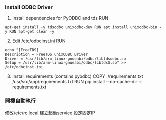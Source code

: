 ### Install ODBC Driver

1. Install dependencies for PyODBC and tds RUN 

```apt-get install -y tdsodbc unixodbc-dev RUN apt install unixodbc-bin -y RUN apt-get clean -y```

2. Edit /etc/odbcinst.ini RUN
```
echo "[FreeTDS]
Description = FreeTDS unixODBC Driver
Driver = /usr/lib/arm-linux-gnueabi/odbc/libtdsodbc.so
Setup = /usr/lib/arm-linux-gnueabi/odbc/libtdsS.so" >> /etc/odbcinst.ini
```
3. Install requirements (contains pyodbc) COPY ./requirements.txt /usr/src/app/requirements.txt RUN pip install --no-cache-dir -r requirements.txt

### 開機自動執行

修改/etc/rc.local
建立起動service
設定固定IP